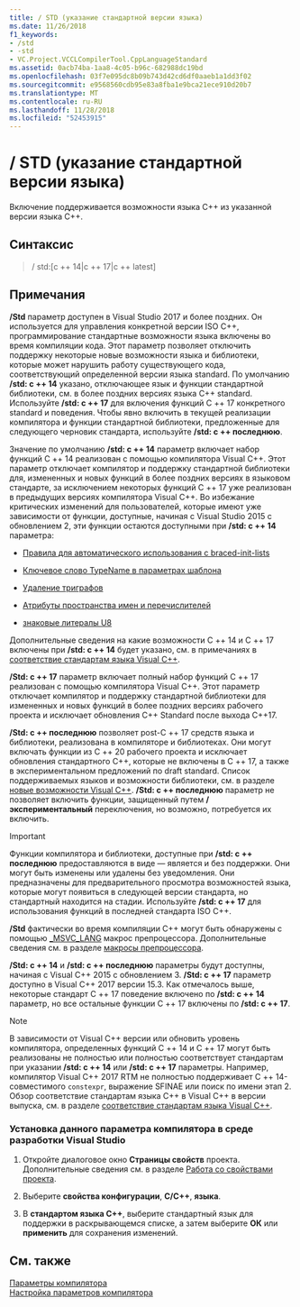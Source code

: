 ```yaml
---
title: / STD (указание стандартной версии языка)
ms.date: 11/26/2018
f1_keywords:
- /std
- -std
- VC.Project.VCCLCompilerTool.CppLanguageStandard
ms.assetid: 0acb74ba-1aa8-4c05-b96c-682988dc19bd
ms.openlocfilehash: 03f7e095dc8b09b743d42cd6df0aaeb1a1dd3f02
ms.sourcegitcommit: e9568560cdb95e83a8fba1e9bca21ece910d20b7
ms.translationtype: MT
ms.contentlocale: ru-RU
ms.lasthandoff: 11/28/2018
ms.locfileid: "52453915"
---
```

# <a name="std-specify-language-standard-version"></a>/ STD (указание стандартной версии языка)

Включение поддерживается возможности языка C++ из указанной версии языка C++.

## <a name="syntax"></a>Синтаксис

> / std:\[c ++ 14\|c ++ 17\|c ++ latest]

## <a name="remarks"></a>Примечания

**/Std** параметр доступен в Visual Studio 2017 и более поздних. Он используется для управления конкретной версии ISO C++, программирование стандартные возможности языка включены во время компиляции кода. Этот параметр позволяет отключить поддержку некоторые новые возможности языка и библиотеки, которые может нарушить работу существующего кода, соответствующий определенной версии языка standard. По умолчанию **/std: c ++ 14** указано, отключающее язык и функции стандартной библиотеки, см. в более поздних версиях языка C++ standard. Используйте **/std: c ++ 17** для включения функций C ++ 17 конкретного standard и поведения. Чтобы явно включить в текущей реализации компилятора и функции стандартной библиотеки, предложенные для следующего черновик стандарта, используйте **/std: c ++ последнюю**.

Значение по умолчанию **/std: c ++ 14** параметр включает набор функций C ++ 14 реализован с помощью компилятора Visual C++. Этот параметр отключает компилятор и поддержку стандартной библиотеки для, измененных и новых функций в более поздних версиях в языковом стандарте, за исключением некоторых функций C ++ 17 уже реализован в предыдущих версиях компилятора Visual C++. Во избежание критических изменений для пользователей, которые имеют уже зависимости от функции, доступные, начиная с Visual Studio 2015 с обновлением 2, эти функции остаются доступными при **/std: c ++ 14** параметра:

- [Правила для автоматического использования с braced-init-lists](http://www.open-std.org/jtc1/sc22/wg21/docs/papers/2014/n3922.html)

- [Ключевое слово TypeName в параметрах шаблона](http://www.open-std.org/jtc1/sc22/wg21/docs/papers/2014/n4051.html)

- [Удаление триграфов](http://www.open-std.org/jtc1/sc22/wg21/docs/papers/2014/n4086.html)

- [Атрибуты пространства имен и перечислителей](http://www.open-std.org/jtc1/sc22/wg21/docs/papers/2014/n4266.html)

- [знаковые литералы U8](http://www.open-std.org/jtc1/sc22/wg21/docs/papers/2014/n4267.html)

Дополнительные сведения на какие возможности C ++ 14 и C ++ 17 включены при **/std: c ++ 14** будет указано, см. в примечаниях в [соответствие стандартам языка Visual C++](../../visual-cpp-language-conformance.md).

**/Std: c ++ 17** параметр включает полный набор функций C ++ 17 реализован с помощью компилятора Visual C++. Этот параметр отключает компилятор и поддержку стандартной библиотеки для измененных и новых функций в более поздних версиях рабочего проекта и исключает обновления C++ Standard после выхода C++17.

**/Std: c ++ последнюю** позволяет post-C ++ 17 средств языка и библиотеки, реализована в компиляторе и библиотеках. Они могут включать функции из C ++ 20 рабочего проекта и исключает обновления стандартного C++, которые не включены в C ++ 17, а также в экспериментальном предложений по draft standard. Список поддерживаемых языков и возможности библиотеки, см. в разделе [новые возможности Visual C++](../../what-s-new-for-visual-cpp-in-visual-studio.md). **/Std: c ++ последнюю** параметр не позволяет включить функции, защищенный путем **/ экспериментальный** переключения, но возможно, потребуется их включить.

> [!IMPORTANT]
> Функции компилятора и библиотеки, доступные при **/std: c ++ последнюю** предоставляются в виде — является и без поддержки. Они могут быть изменены или удалены без уведомления. Они предназначены для предварительного просмотра возможностей языка, которые могут появиться в следующей версии стандарта, но стандартный находится на стадии. Используйте **/std: c ++ 17** для использования функций в последней стандарта ISO C++.

**/Std** фактически во время компиляции C++ могут быть обнаружены с помощью [ \_MSVC\_LANG](../../preprocessor/predefined-macros.md) макрос препроцессора. Дополнительные сведения см. в разделе [макросы препроцессора](../../preprocessor/predefined-macros.md).

**/Std: c ++ 14** и **/std: c ++ последнюю** параметры будут доступны, начиная с Visual C++ 2015 с обновлением 3. **/Std: c ++ 17** параметр доступно в Visual C++ 2017 версии 15.3. Как отмечалось выше, некоторые стандарт C ++ 17 поведение включено по **/std: c ++ 14** параметр, но все остальные функции C ++ 17 включены по **/std: c ++ 17**.

> [!NOTE]
> В зависимости от Visual C++ версии или обновить уровень компилятора, определенных функций C ++ 14 и C ++ 17 могут быть реализованы не полностью или полностью соответствует стандартам при указании **/std: c ++ 14** или **/std: c ++ 17** параметры. Например, компилятор Visual C++ 2017 RTM не полностью поддерживает C ++ 14-совместимого `constexpr`, выражение SFINAE или поиск по имени этап 2. Обзор соответствие стандартам языка C++ в Visual C++ в версии выпуска, см. в разделе [соответствие стандартам языка Visual C++](../../visual-cpp-language-conformance.md).

### <a name="to-set-this-compiler-option-in-the-visual-studio-development-environment"></a>Установка данного параметра компилятора в среде разработки Visual Studio

1. Откройте диалоговое окно **Страницы свойств** проекта. Дополнительные сведения см. в разделе [Работа со свойствами проекта](../../ide/working-with-project-properties.md).

1. Выберите **свойства конфигурации**, **C/C++**, **языка**.

1. В **стандартом языка C++**, выберите стандартный язык для поддержки в раскрывающемся списке, а затем выберите **ОК** или **применить** для сохранения изменений.

## <a name="see-also"></a>См. также

[Параметры компилятора](../../build/reference/compiler-options.md)<br/>
[Настройка параметров компилятора](../../build/reference/setting-compiler-options.md)
